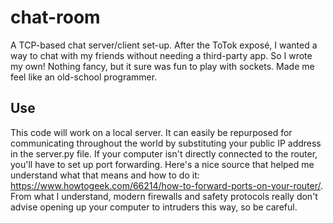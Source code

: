 # chat-room
A TCP-based chat server/client set-up. After the ToTok exposé, I wanted a way to chat with my friends without needing a third-party app. So I wrote my own! Nothing fancy, but it sure was fun to play with sockets. Made me feel like an old-school programmer.
## Use
This code will work on a local server. It can easily be repurposed for communicating throughout the world by substituting your public IP address in the server.py file. If your computer isn't directly connected to the router, you'll have to set up port forwarding. Here's a nice source that helped me understand what that means and how to do it: https://www.howtogeek.com/66214/how-to-forward-ports-on-your-router/. From what I understand, modern firewalls and safety protocols really don't advise opening up your computer to intruders this way, so be careful.
